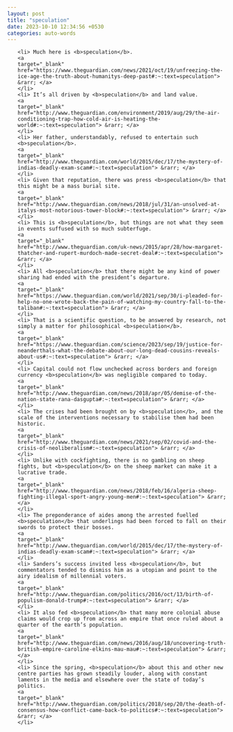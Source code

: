 ```yaml
---
layout: post
title: "speculation"
date: 2023-10-10 12:34:56 +0530
categories: auto-words
---
```

<ol>

    <li> Much here is <b>speculation</b>.
    <a 
    target="_blank" 
    href="https://www.theguardian.com/news/2021/oct/19/unfreezing-the-ice-age-the-truth-about-humanitys-deep-past#:~:text=speculation"> &rarr; </a>
    </li>
    <li> It’s all driven by <b>speculation</b> and land value.
    <a 
    target="_blank" 
    href="http://www.theguardian.com/environment/2019/aug/29/the-air-conditioning-trap-how-cold-air-is-heating-the-world#:~:text=speculation"> &rarr; </a>
    </li>
    <li> Her father, understandably, refused to entertain such <b>speculation</b>.
    <a 
    target="_blank" 
    href="http://www.theguardian.com/world/2015/dec/17/the-mystery-of-indias-deadly-exam-scam#:~:text=speculation"> &rarr; </a>
    </li>
    <li> Given that reputation, there was press <b>speculation</b> that this might be a mass burial site.
    <a 
    target="_blank" 
    href="http://www.theguardian.com/news/2018/jul/31/an-unsolved-at-italys-most-notorious-tower-block#:~:text=speculation"> &rarr; </a>
    </li>
    <li> This is <b>speculation</b>, but things are not what they seem in events suffused with so much subterfuge.
    <a 
    target="_blank" 
    href="http://www.theguardian.com/uk-news/2015/apr/28/how-margaret-thatcher-and-rupert-murdoch-made-secret-deal#:~:text=speculation"> &rarr; </a>
    </li>
    <li> All <b>speculation</b> that there might be any kind of power sharing had ended with the president’s departure.
    <a 
    target="_blank" 
    href="https://www.theguardian.com/world/2021/sep/30/i-pleaded-for-help-no-one-wrote-back-the-pain-of-watching-my-country-fall-to-the-taliban#:~:text=speculation"> &rarr; </a>
    </li>
    <li> That is a scientific question, to be answered by research, not simply a matter for philosophical <b>speculation</b>.
    <a 
    target="_blank" 
    href="https://www.theguardian.com/science/2023/sep/19/justice-for-neanderthals-what-the-debate-about-our-long-dead-cousins-reveals-about-us#:~:text=speculation"> &rarr; </a>
    </li>
    <li> Capital could not flow unchecked across borders and foreign currency <b>speculation</b> was negligible compared to today.
    <a 
    target="_blank" 
    href="http://www.theguardian.com/news/2018/apr/05/demise-of-the-nation-state-rana-dasgupta#:~:text=speculation"> &rarr; </a>
    </li>
    <li> The crises had been brought on by <b>speculation</b>, and the scale of the interventions necessary to stabilise them had been historic.
    <a 
    target="_blank" 
    href="http://www.theguardian.com/news/2021/sep/02/covid-and-the-crisis-of-neoliberalism#:~:text=speculation"> &rarr; </a>
    </li>
    <li> Unlike with cockfighting, there is no gambling on sheep fights, but <b>speculation</b> on the sheep market can make it a lucrative trade.
    <a 
    target="_blank" 
    href="http://www.theguardian.com/news/2018/feb/16/algeria-sheep-fighting-illegal-sport-angry-young-men#:~:text=speculation"> &rarr; </a>
    </li>
    <li> The preponderance of aides among the arrested fuelled <b>speculation</b> that underlings had been forced to fall on their swords to protect their bosses.
    <a 
    target="_blank" 
    href="http://www.theguardian.com/world/2015/dec/17/the-mystery-of-indias-deadly-exam-scam#:~:text=speculation"> &rarr; </a>
    </li>
    <li> Sanders’s success invited less <b>speculation</b>, but commentators tended to dismiss him as a utopian and point to the airy idealism of millennial voters.
    <a 
    target="_blank" 
    href="http://www.theguardian.com/politics/2016/oct/13/birth-of-populism-donald-trump#:~:text=speculation"> &rarr; </a>
    </li>
    <li> It also fed <b>speculation</b> that many more colonial abuse claims would crop up from across an empire that once ruled about a quarter of the earth’s population.
    <a 
    target="_blank" 
    href="http://www.theguardian.com/news/2016/aug/18/uncovering-truth-british-empire-caroline-elkins-mau-mau#:~:text=speculation"> &rarr; </a>
    </li>
    <li> Since the spring, <b>speculation</b> about this and other new centre parties has grown steadily louder, along with constant laments in the media and elsewhere over the state of today’s politics.
    <a 
    target="_blank" 
    href="http://www.theguardian.com/politics/2018/sep/20/the-death-of-consensus-how-conflict-came-back-to-politics#:~:text=speculation"> &rarr; </a>
    </li>